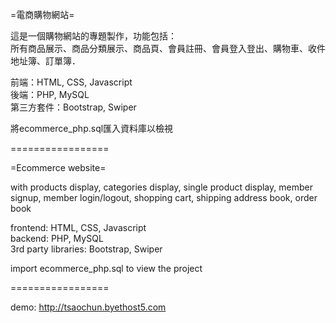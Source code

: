 =電商購物網站=

這是一個購物網站的專題製作，功能包括：  
所有商品展示、商品分類展示、商品頁、會員註冊、會員登入登出、購物車、收件地址簿、訂單簿．  

前端：HTML, CSS, Javascript  
後端：PHP, MySQL  
第三方套件：Bootstrap, Swiper  
  
將ecommerce_php.sql匯入資料庫以檢視  
  
=================
  
=Ecommerce website=

with products display, categories display, single product display, member signup, member login/logout, shopping cart, shipping address book, order book  
  
frontend: HTML, CSS, Javascript  
backend: PHP, MySQL  
3rd party libraries: Bootstrap, Swiper  
  
import ecommerce_php.sql to view the project  

=================  
  
demo: http://tsaochun.byethost5.com




